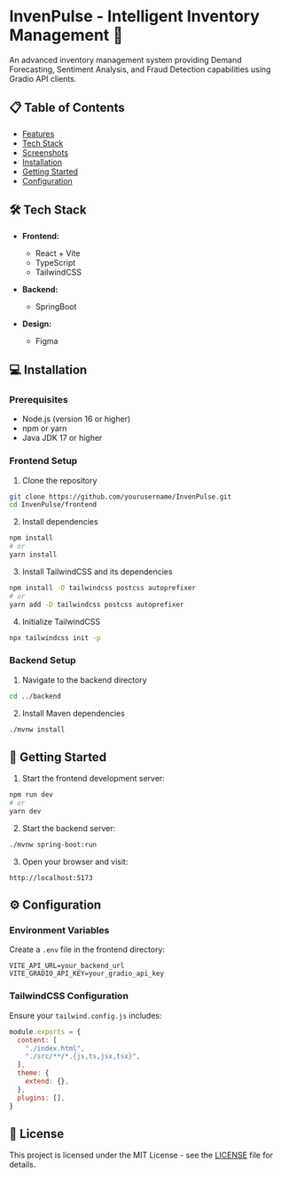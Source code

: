 # InvenPulse - Intelligent Inventory Management 🚀

An advanced inventory management system providing Demand Forecasting, Sentiment Analysis, and Fraud Detection capabilities using Gradio API clients.

## 📋 Table of Contents
- [Features](#features)
- [Tech Stack](#tech-stack)
- [Screenshots](#screenshots)
- [Installation](#installation)
- [Getting Started](#getting-started)
- [Configuration](#configuration)


## 🛠️ Tech Stack

- **Frontend:**
  - React + Vite
  - TypeScript
  - TailwindCSS

- **Backend:**
  - SpringBoot

- **Design:**
  - Figma


## 💻 Installation

### Prerequisites
- Node.js (version 16 or higher)
- npm or yarn
- Java JDK 17 or higher

### Frontend Setup
1. Clone the repository
```bash
git clone https://github.com/yourusername/InvenPulse.git
cd InvenPulse/frontend
```

2. Install dependencies
```bash
npm install
# or
yarn install
```

3. Install TailwindCSS and its dependencies
```bash
npm install -D tailwindcss postcss autoprefixer
# or
yarn add -D tailwindcss postcss autoprefixer
```

4. Initialize TailwindCSS
```bash
npx tailwindcss init -p
```

### Backend Setup
1. Navigate to the backend directory
```bash
cd ../backend
```

2. Install Maven dependencies
```bash
./mvnw install
```

## 🚀 Getting Started

1. Start the frontend development server:
```bash
npm run dev
# or
yarn dev
```

2. Start the backend server:
```bash
./mvnw spring-boot:run
```

3. Open your browser and visit:
```
http://localhost:5173
```

## ⚙️ Configuration

### Environment Variables
Create a `.env` file in the frontend directory:
```env
VITE_API_URL=your_backend_url
VITE_GRADIO_API_KEY=your_gradio_api_key
```

### TailwindCSS Configuration
Ensure your `tailwind.config.js` includes:
```javascript
module.exports = {
  content: [
    "./index.html",
    "./src/**/*.{js,ts,jsx,tsx}",
  ],
  theme: {
    extend: {},
  },
  plugins: [],
}
```

## 📄 License
This project is licensed under the MIT License - see the [LICENSE](LICENSE) file for details.
